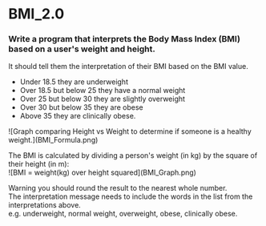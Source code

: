 # BMI_2.0
### Write a program that interprets the Body Mass Index (BMI) based on a user's weight and height.

<p>It should tell them the interpretation of their BMI based on the BMI value. <br>
<ul>
    <li>Under 18.5 they are underweight</li>
    <li>Over 18.5 but below 25 they have a normal weight</li>
    <li>Over 25 but below 30 they are slightly overweight</li>
    <li>Over 30 but below 35 they are obese</li>
    <li>Above 35 they are clinically obese.</li>
</ul>
</p>
<p>![Graph comparing Height vs Weight to determine if someone is a healthy weight.](BMI_Formula.png)</p>
<p> The BMI is calculated by dividing a person's weight (in kg) by the square of their height (in m):<br>
![BMI = weight(kg) over height squared](BMI_Graph.png)</p>
<p>Warning you should round the result to the nearest whole number.<br> The interpretation message needs to include the words in the list from the interpretations above.<br> e.g. underweight, normal weight, overweight, obese, clinically obese.</p>
